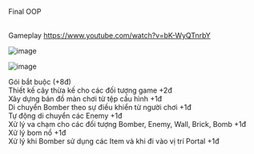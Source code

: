 Final OOP <br /> <br />

Gameplay https://www.youtube.com/watch?v=bK-WyQTnrbY <br />

![image](https://user-images.githubusercontent.com/114205311/200953875-fb756e00-1396-4e81-92e0-8aa9ac0abd79.png)


![image](https://user-images.githubusercontent.com/114205311/200954450-83d6970e-2fc1-4f5c-baf4-85a55d6047e1.png)

Gói bắt buộc (+8đ) <br />
Thiết kế cây thừa kế cho các đối tượng game +2đ <br />
Xây dựng bản đồ màn chơi từ tệp cấu hình +1đ <br />
Di chuyển Bomber theo sự điều khiển từ người chơi +1đ <br />
Tự động di chuyển các Enemy +1đ <br /> 
Xử lý va chạm cho các đối tượng Bomber, Enemy, Wall, Brick, Bomb +1đ <br />
Xử lý bom nổ +1đ <br /> 
Xử lý khi Bomber sử dụng các Item và khi đi vào vị trí Portal +1đ <br />

